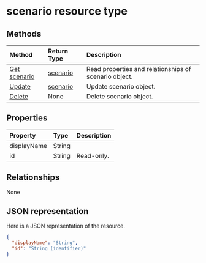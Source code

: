 # scenario resource type




## Methods

| Method		   | Return Type	|Description|
|:---------------|:--------|:----------|
|[Get scenario](../api/scenario_get.md) | [scenario](scenario.md) |Read properties and relationships of scenario object.|
|[Update](../api/scenario_update.md) | [scenario](scenario.md)	|Update scenario object. |
|[Delete](../api/scenario_delete.md) | None |Delete scenario object. |

## Properties
| Property	   | Type	|Description|
|:---------------|:--------|:----------|
|displayName|String||
|id|String| Read-only.|

## Relationships
None


## JSON representation

Here is a JSON representation of the resource.

<!-- {
  "blockType": "resource",
  "optionalProperties": [

  ],
  "@odata.type": "microsoft.graph.scenario"
}-->

```json
{
  "displayName": "String",
  "id": "String (identifier)"
}

```

<!-- uuid: 8fcb5dbc-d5aa-4681-8e31-b001d5168d79
2015-10-25 14:57:30 UTC -->
<!-- {
  "type": "#page.annotation",
  "description": "scenario resource",
  "keywords": "",
  "section": "documentation",
  "tocPath": ""
}-->